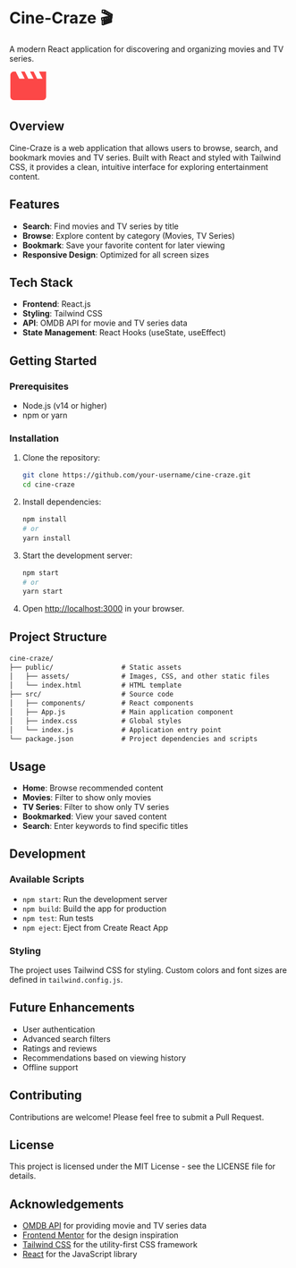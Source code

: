 # Cine-Craze 🎬

A modern React application for discovering and organizing movies and TV series.

![Cine-Craze Screenshot](./public/assets/images/logo.svg)

## Overview

Cine-Craze is a web application that allows users to browse, search, and bookmark movies and TV series. Built with React and styled with Tailwind CSS, it provides a clean, intuitive interface for exploring entertainment content.

## Features

- **Search**: Find movies and TV series by title
- **Browse**: Explore content by category (Movies, TV Series)
- **Bookmark**: Save your favorite content for later viewing
- **Responsive Design**: Optimized for all screen sizes

## Tech Stack

- **Frontend**: React.js
- **Styling**: Tailwind CSS
- **API**: OMDB API for movie and TV series data
- **State Management**: React Hooks (useState, useEffect)

## Getting Started

### Prerequisites

- Node.js (v14 or higher)
- npm or yarn

### Installation

1. Clone the repository:

   ```bash
   git clone https://github.com/your-username/cine-craze.git
   cd cine-craze
   ```

2. Install dependencies:

   ```bash
   npm install
   # or
   yarn install
   ```

3. Start the development server:

   ```bash
   npm start
   # or
   yarn start
   ```

4. Open [http://localhost:3000](http://localhost:3000) in your browser.

## Project Structure

```
cine-craze/
├── public/                 # Static assets
│   ├── assets/             # Images, CSS, and other static files
│   └── index.html          # HTML template
├── src/                    # Source code
│   ├── components/         # React components
│   ├── App.js              # Main application component
│   ├── index.css           # Global styles
│   └── index.js            # Application entry point
└── package.json            # Project dependencies and scripts
```

## Usage

- **Home**: Browse recommended content
- **Movies**: Filter to show only movies
- **TV Series**: Filter to show only TV series
- **Bookmarked**: View your saved content
- **Search**: Enter keywords to find specific titles

## Development

### Available Scripts

- `npm start`: Run the development server
- `npm build`: Build the app for production
- `npm test`: Run tests
- `npm eject`: Eject from Create React App

### Styling

The project uses Tailwind CSS for styling. Custom colors and font sizes are defined in `tailwind.config.js`.

## Future Enhancements

- User authentication
- Advanced search filters
- Ratings and reviews
- Recommendations based on viewing history
- Offline support

## Contributing

Contributions are welcome! Please feel free to submit a Pull Request.

## License

This project is licensed under the MIT License - see the LICENSE file for details.

## Acknowledgements

- [OMDB API](http://www.omdbapi.com/) for providing movie and TV series data
- [Frontend Mentor](https://www.frontendmentor.io) for the design inspiration
- [Tailwind CSS](https://tailwindcss.com/) for the utility-first CSS framework
- [React](https://reactjs.org/) for the JavaScript library
